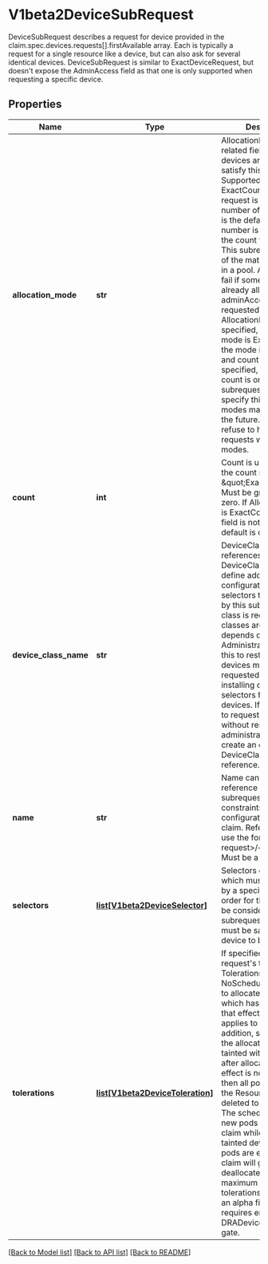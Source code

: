 # V1beta2DeviceSubRequest

DeviceSubRequest describes a request for device provided in the claim.spec.devices.requests[].firstAvailable array. Each is typically a request for a single resource like a device, but can also ask for several identical devices.  DeviceSubRequest is similar to ExactDeviceRequest, but doesn't expose the AdminAccess field as that one is only supported when requesting a specific device.
## Properties
Name | Type | Description | Notes
------------ | ------------- | ------------- | -------------
**allocation_mode** | **str** | AllocationMode and its related fields define how devices are allocated to satisfy this subrequest. Supported values are:  - ExactCount: This request is for a specific number of devices.   This is the default. The exact number is provided in the   count field.  - All: This subrequest is for all of the matching devices in a pool.   Allocation will fail if some devices are already allocated,   unless adminAccess is requested.  If AllocationMode is not specified, the default mode is ExactCount. If the mode is ExactCount and count is not specified, the default count is one. Any other subrequests must specify this field.  More modes may get added in the future. Clients must refuse to handle requests with unknown modes. | [optional] 
**count** | **int** | Count is used only when the count mode is \&quot;ExactCount\&quot;. Must be greater than zero. If AllocationMode is ExactCount and this field is not specified, the default is one. | [optional] 
**device_class_name** | **str** | DeviceClassName references a specific DeviceClass, which can define additional configuration and selectors to be inherited by this subrequest.  A class is required. Which classes are available depends on the cluster.  Administrators may use this to restrict which devices may get requested by only installing classes with selectors for permitted devices. If users are free to request anything without restrictions, then administrators can create an empty DeviceClass for users to reference. | 
**name** | **str** | Name can be used to reference this subrequest in the list of constraints or the list of configurations for the claim. References must use the format &lt;main request&gt;/&lt;subrequest&gt;.  Must be a DNS label. | 
**selectors** | [**list[V1beta2DeviceSelector]**](V1beta2DeviceSelector.md) | Selectors define criteria which must be satisfied by a specific device in order for that device to be considered for this subrequest. All selectors must be satisfied for a device to be considered. | [optional] 
**tolerations** | [**list[V1beta2DeviceToleration]**](V1beta2DeviceToleration.md) | If specified, the request&#39;s tolerations.  Tolerations for NoSchedule are required to allocate a device which has a taint with that effect. The same applies to NoExecute.  In addition, should any of the allocated devices get tainted with NoExecute after allocation and that effect is not tolerated, then all pods consuming the ResourceClaim get deleted to evict them. The scheduler will not let new pods reserve the claim while it has these tainted devices. Once all pods are evicted, the claim will get deallocated.  The maximum number of tolerations is 16.  This is an alpha field and requires enabling the DRADeviceTaints feature gate. | [optional] 

[[Back to Model list]](../README.md#documentation-for-models) [[Back to API list]](../README.md#documentation-for-api-endpoints) [[Back to README]](../README.md)


